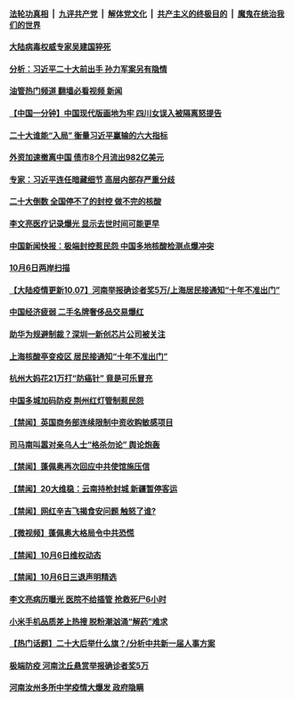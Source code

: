 ####  [法轮功真相](../../../../basic/blob/master/README.md?t=10071601) &nbsp;|&nbsp; [九评共产党](../../../../9ping.md/blob/master/README.md?t=10071601) &nbsp;|&nbsp; [解体党文化](../../../../jtdwh.md/blob/master/README.md?t=10071601)  &nbsp;|&nbsp; [共产主义的终极目的](../../../../gczydzjmd.md/blob/master/README.md?t=10071601) &nbsp;|&nbsp; [魔鬼在统治我们的世界](../../../../mgztzwmdsj.md/blob/master/README.md?t=10071601) 

#### [大陆病毒权威专家吴建国猝死](../pages/prog204/a103545876.md?t=10071601) 

#### [分析：习近平二十大前出手 孙力军案另有隐情](../pages/prog204/a103545869.md?t=10071601) 

#### [油管热门频道 翻墙必看视频 新闻](http://209.250.226.216:81/youtube.html?10071601)

#### [【中国一分钟】中国现代版画地为牢 四川女误入被隔离怒提告](../pages/prog204/a103545664.md?t=10071601) 

#### [二十大谁能“入局” 衡量习近平赢输的六大指标](../pages/prog204/a103545773.md?t=10071601) 

#### [外资加速撤离中国 债市8个月流出982亿美元](../pages/prog204/a103545678.md?t=10071601) 

#### [专家：习近平连任暗藏细节 高层内部存严重分歧](../pages/prog204/a103545586.md?t=10071601) 

#### [二十大倒数 全国停不了的封控 做不完的核酸](../pages/prog204/a103545662.md?t=10071601) 

#### [李文亮医疗记录爆光 显示去世时间可能更早](../pages/prog204/a103545666.md?t=10071601) 

#### [中国新闻快报：极端封控惹民怨 中国多地核酸检测点爆冲突](../pages/prog204/a103545659.md?t=10071601) 

#### [10月6日两岸扫描](../pages/prog204/a103545505.md?t=10071601) 

#### [【大陆疫情更新10.07】河南举报确诊者奖5万/上海居民接通知“十年不准出门”](../pages/prog204/a103543040.md?t=10071601) 

#### [中国经济疲弱 二手名牌奢侈品交易爆红](../pages/prog204/a103545314.md?t=10071601) 

#### [助华为规避制裁？深圳一新创芯片公司被关注](../pages/prog204/a103545362.md?t=10071601) 

#### [上海核酸亭变疫区 居民接通知“十年不准出门”](../pages/prog204/a103545385.md?t=10071601) 

#### [杭州大妈花21万打“防癌针” 竟是可乐冒充](../pages/prog204/a103545352.md?t=10071601) 

#### [中国多城加码防疫 荆州红灯管制惹民怨](../pages/prog204/a103545277.md?t=10071601) 

#### [【禁闻】英国商务部连续限制中资收购敏感项目](../pages/prog204/a103545226.md?t=10071601) 

#### [司马南叫嚣对亲乌人士“格杀勿论” 舆论炮轰](../pages/prog204/a103545188.md?t=10071601) 

#### [【禁闻】蓬佩奥再次回应中共使馆施压信](../pages/prog204/a103545220.md?t=10071601) 

#### [【禁闻】20大维稳：云南持枪封城 新疆暂停客运](../pages/prog204/a103545228.md?t=10071601) 


#### [【禁闻】网红辛吉飞揭食安问题 触怒了谁?](../pages/prog204/a103545230.md?t=10071601) 

#### [【微视频】蓬佩奥大格局令中共恐慌](../pages/prog204/a103545223.md?t=10071601) 

#### [【禁闻】10月6日维权动态](../pages/prog204/a103545216.md?t=10071601) 

#### [【禁闻】10月6日三退声明精选](../pages/prog204/a103545218.md?t=10071601) 

#### [李文亮病历曝光 医院不给插管 抢救死尸6小时](../pages/prog204/a103545183.md?t=10071601) 

#### [小米手机品质差上热搜 脱粉潮汹涌“解药”难求](../pages/prog204/a103544603.md?t=10071601) 

#### [【热门话题】二十大后举什么旗？/分析中共新一届人事方案](../pages/prog204/a103545082.md?t=10071601) 

#### [极端防疫 河南沈丘悬赏举报确诊者奖5万](../pages/prog204/a103545066.md?t=10071601) 

#### [河南汝州多所中学疫情大爆发 政府隐瞒](../pages/prog204/a103545064.md?t=10071601) 

<img src='http://gfw-breaker.win/goodnews/indexes/prog204.md' width='0px' height='0px'/>
